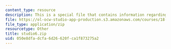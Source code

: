 ```yaml
---
content_type: resource
description: This is a special file that contains information regarding studio 6.
file: https://ol-ocw-studio-app-production.s3.amazonaws.com/courses/18-05-introduction-to-probability-and-statistics-spring-2014/050e8dfadcfa6d26620fca1f873275a2_studio6.zip
file_type: application/zip
resourcetype: Other
title: studio6.zip
uid: 050e8dfa-dcfa-6d26-620f-ca1f873275a2
---
```

